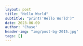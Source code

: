 ```yaml
---
layout: post
title: "Hello World"
subtitle: "print('Hello World')"
date: 2023-06-09
author: "Chase"
header-img: "img/post-bg-2015.jpg"
tags: []
---
```

